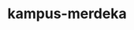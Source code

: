 # kampus-merdeka

<!-- feat: Menjelaskan tentang feature / perubahan apapun yg dibuat dalam development -->
<!-- fix: Menjelaskan perubahan yg berkaitan dengan bug / error -->
<!-- refactor: Menjelaskan tentang gaya penulisan kode (tidak ada kaitannya dengan feature / fix) -->
